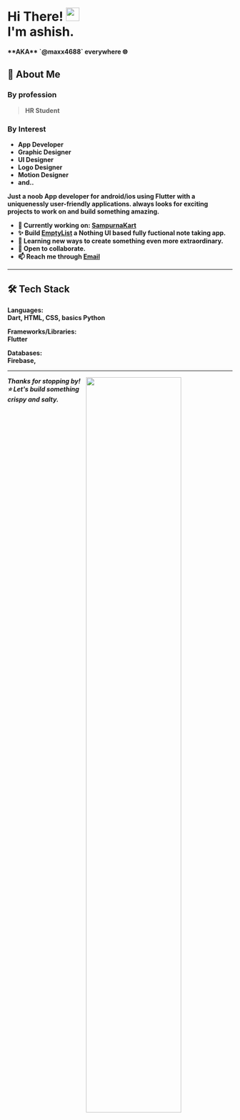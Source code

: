 <h1 align=left><b>Hi There! <img src="https://user-images.githubusercontent.com/80586983/170262939-814e2ea9-1881-4d16-9acd-fbc92a3c359a.gif" width="30px"><br>I'm ashish.</h1>
**AKA** `@maxx4688` everywhere 🌐


## 🚀 About Me
### By profession
> HR Student

### By Interest
- App Developer
- Graphic Designer
- UI Designer
- Logo Designer
- Motion Designer
- and..

Just a noob **App developer** for android/ios using Flutter with a uniquenessly user-friendly applications. always looks for exciting projects to work on and build something amazing.

- 🔭 Currently working on: [SampurnaKart](https://play.google.com/store/apps/details?id=com.sampurnakart.sampurna&pcampaignid=web_share)
- ✨ Build [EmptyList](https://github.com/maxx4688/EmptyList) a Nothing UI based fully fuctional note taking app. 
- 🌱 Learning new ways to create something even more extraordinary.
- 👯 Open to collaborate.
- 📫 Reach me through [Email](mailto:alexmaxx8055@gmail.com)

---

## 🛠️ Tech Stack

**Languages**:\
Dart, HTML, CSS, basics Python

**Frameworks/Libraries**:\
Flutter

**Databases**:\
Firebase,

---

<img align="right" width="65%" src="https://github-readme-streak-stats.herokuapp.com/?user=maxx4688&theme=radical">


*Thanks for stopping by! ⭐ Let's build something crispy and salty.*

